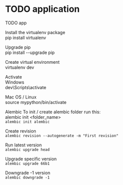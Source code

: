# TODO application
TODO app 

Install the virtualenv package  
pip install virtualenv

Upgrade pip  
pip install --upgrade pip 

Create virtual environment  
virtualenv dev

Activate  
Windows  
dev\Scripts\activate  

Mac OS / Linux  
source mypython/bin/activate  

Alembic 
To init / create alembic folder run this:  
alembic init <folder_name>  
`` alembic init alembic
``  

Create revision  
```alembic revision --autogenerate -m "First revision"``` 

Run latest version  
``alembic upgrade head``  

Upgrade specific version  
``alembic upgrade 66b1 ``   

Downgrade -1 version  
``alembic downgrade -1 ``  



